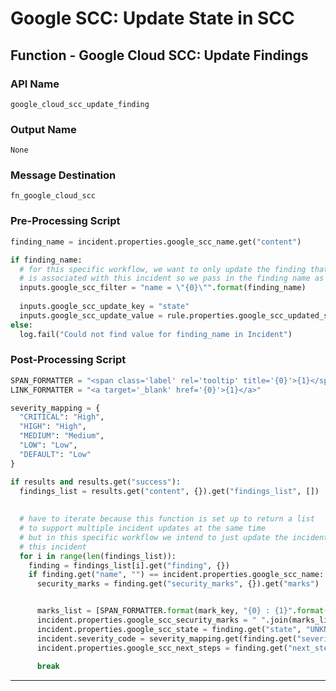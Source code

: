 <!--
    DO NOT MANUALLY EDIT THIS FILE
    THIS FILE IS AUTOMATICALLY GENERATED WITH resilient-sdk codegen
-->

# Google SCC: Update State in SCC

## Function - Google Cloud SCC: Update Findings

### API Name
`google_cloud_scc_update_finding`

### Output Name
`None`

### Message Destination
`fn_google_cloud_scc`

### Pre-Processing Script
```python
finding_name = incident.properties.google_scc_name.get("content")

if finding_name:
  # for this specific workflow, we want to only update the finding that
  # is associated with this incident so we pass in the finding name as the filter
  inputs.google_scc_filter = "name = \"{0}\"".format(finding_name)
  
  inputs.google_scc_update_key = "state"
  inputs.google_scc_update_value = rule.properties.google_scc_updated_state
else:
  log.fail("Could not find value for finding_name in Incident")
```

### Post-Processing Script
```python
SPAN_FORMATTER = "<span class='label' rel='tooltip' title='{0}'>{1}</span>"
LINK_FORMATTER = "<a target='_blank' href='{0}'>{1}</a>"

severity_mapping = {
  "CRITICAL": "High", 
  "HIGH": "High", 
  "MEDIUM": "Medium", 
  "LOW": "Low", 
  "DEFAULT": "Low"
}

if results and results.get("success"):
  findings_list = results.get("content", {}).get("findings_list", [])
  
  
  # have to iterate because this function is set up to return a list
  # to support multiple incident updates at the same time
  # but in this specific workflow we intend to just update the incident associated with
  # this incident
  for i in range(len(findings_list)):
    finding = findings_list[i].get("finding", {})
    if finding.get("name", "") == incident.properties.google_scc_name:
      security_marks = finding.get("security_marks", {}).get("marks")


      marks_list = [SPAN_FORMATTER.format(mark_key, "{0} : {1}".format(mark_key, security_marks.get(mark_key))) for mark_key in security_marks]
      incident.properties.google_scc_security_marks = " ".join(marks_list)
      incident.properties.google_scc_state = finding.get("state", "UNKNOWN")
      incident.severity_code = severity_mapping.get(finding.get("severity"), "DEFAULT")
      incident.properties.google_scc_next_steps = finding.get("next_steps")
      
      break
```

---

